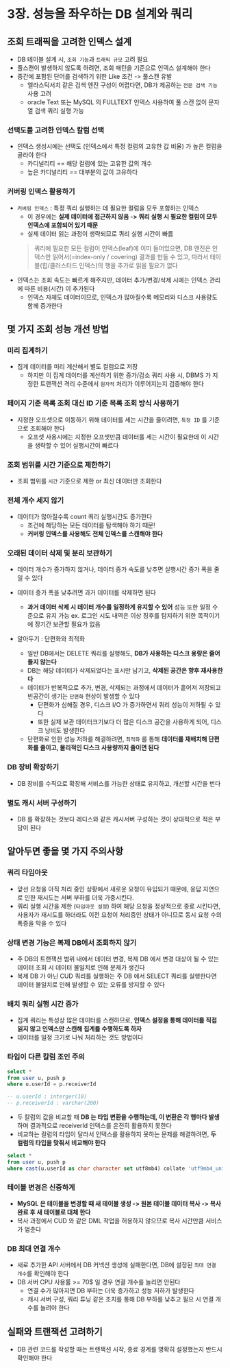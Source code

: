 # 3장. 성능을 좌우하는 DB 설계와 쿼리
## 조회 트래픽을 고려한 인덱스 설계
- DB 테이블 설계 시, `조회 기능`과 `트래픽 규모` 고려 필요
- 풀스캔이 발생하지 않도록 하려면, 조회 패턴을 기준으로 인덱스 설계해야 한다
- 중간에 포함된 단어를 검색하기 위한 Like 조건 -> 풀스캔 유발
  - 엘라스틱서치 같은 검색 엔진 구성이 어렵다면, DB가 제공하는 `전문 검색 기능` 사용 고려
  - oracle Text 또는 MySQL 의 FULLTEXT 인덱스 사용하여 풀 스캔 없이 문자열 검색 쿼리 실행 가능

### 선택도를 고려한 인덱스 칼럼 선택
- 인덱스 생성시에는 선택도 (인덱스에서 특정 컬럼의 고유한 값 비율) 가 높은 컬럼을 골라야 한다
  - 카디널리티 == 해당 컬럼에 있는 고유한 값의 개수
  - 높은 카디널리티 == 대부분의 값이 고유하다

### 커버링 인덱스 활용하기
- `커버링 인덱스` : 특정 쿼리 실행하는 데 필요한 컬럼을 모두 포함하는 인덱스
  - 이 경우에는 **실제 데이터에 접근하지 않음 -> 쿼리 실행 시 필요한 컬럼이 모두 인덱스에 포함되어 있기 때문**
  - 실제 데이터 읽는 과정이 생략되므로 쿼리 실행 시간이 빠름
  > 쿼리에 필요한 모든 컬럼이 인덱스(leaf)에 이미 들어있으면, DB 엔진은 인덱스만 읽어서(=index-only / covering) 결과를 만들 수 있고, 따라서 테이블(힙/클러스터드 인덱스)의 행을 추가로 읽을 필요가 없다
- 인덱스는 조회 속도는 빠르게 해주지만, 데이터 추가/변경/삭제 시에는 인덱스 관리에 따른 비용(시간) 이 추가된다
  - 인덱스 자체도 데이터이므로, 인덱스가 많아질수록 메모리와 디스크 사용량도 함께 증가한다

## 몇 가지 조회 성능 개선 방법
### 미리 집계하기
- 집계 데이터를 미리 계산해서 별도 컬럼으로 저장
  - 하지만 이 집계 데이터를 계산하기 위한 증가/감소 쿼리 사용 시, DBMS 가 지정한 트랜잭션 격리 수준에서 `원자적` 처리가 이루어지는지 검증해야 한다

### 페이지 기준 목록 조회 대신 ID 기준 목록 조회 방식 사용하기
- 지정한 오프셋으로 이동하기 위해 데이터를 세는 시간을 줄이려면, `특정 ID` 를 기준으로 조회해야 한다
  - 오프셋 사용시에는 지정한 오프셋만큼 데이터를 세는 시간이 필요한데 이 시간을 생략할 수 있어 실행시간이 빠르다

### 조회 범위를 시간 기준으로 제한하기
- 조회 범위를 `시간` 기준으로 제한 or 최신 데이터만 조회한다

### 전체 개수 세지 않기
- 데이터가 많아질수록 count 쿼리 실행시간도 증가한다
  - 조건에 해당하는 모든 데이터를 탐색해야 하기 때문!
  - **커버링 인덱스를 사용해도 전체 인덱스를 스캔해야 한다**

### 오래된 데이터 삭제 및 분리 보관하기
- 데이터 개수가 증가하지 않거나, 데이터 증가 속도를 낮추면 실행시간 증가 폭을 줄일 수 있다
- 데이터 증가 폭을 낮추려면 과거 데이터를 삭제하면 된다
  - **과거 데이터 삭제 시 데이터 개수를 일정하게 유지할 수 있어** 성능 또한 일정 수준으로 유지 가능
ex. 로그인 시도 내역은 이상 징후를 탐지하기 위한 목적이기에 장기간 보관할 필요가 없음

- 알아두기 : 단편화와 최적화
  - 일반 DB에서는 DELETE 쿼리를 실행해도, **DB가 사용하는 디스크 용량은 줄어들지 않는다**
  - DB는 해당 데이터가 삭제되었다는 표시만 남기고, **삭제된 공간은 향후 재사용한다**
  - 데이터가 반복적으로 추가, 변경, 삭제되는 과정에서 데이터가 흩어져 저장되고 빈공간이 생기는 `단편화` 현상이 발생할 수 있다
    - 단편화가 심해질 경우, 디스크 I/O 가 증가하면서 쿼리 성능이 저하될 수 있다
    - 또한 실제 보관 데이터크기보다 더 많은 디스크 공간을 사용하게 되어, 디스크 낭비도 발생한다
  - 단편화로 인한 성능 저하를 해결하려면, `최적화` 를 통해 **데이터를 재배치해 단편화를 줄이고, 물리적인 디스크 사용량까지 줄이면 된다**

### DB 장비 확장하기
- DB 장비를 수직으로 확장해 서비스를 가능한 상태로 유지하고, 개선할 시간을 번다

### 별도 캐시 서버 구성하기
- DB 를 확장하는 것보다 레디스와 같은 캐시서버 구성하는 것이 상대적으로 적은 부담이 된다

## 알아두면 좋을 몇 가지 주의사항
### 쿼리 타임아웃
- 앞선 요청을 아직 처리 중인 상황에서 새로운 요청이 유입되기 때문에, 응답 지연으로 인한 재시도는 서버 부하를 더욱 가중시킨다. 
- 쿼리 실행 시간을 제한 (`타임아웃 설정`) 하여 해당 요청을 정상적으로 종료 시킨다면, 사용자가 재시도를 하더라도 이전 요청이 처리중인 상태가 아니므로 동시 요청 수의 폭증을 막을 수 있다

### 상태 변경 기능은 복제 DB에서 조회하지 않기
- 주 DB의 트랜잭션 범위 내에서 데이터 변경, 복제 DB 에서 변경 대상이 될 수 있는 데이터 조회 시 데이터 불일치로 인해 문제가 생긴다
- 복제 DB 가 아닌 CUD 쿼리를 실행하는 주 DB 에서 SELECT 쿼리를 실행한다면 데이터 불일치로 인해 발생할 수 있는 오류를 방지할 수 있다

### 배치 쿼리 실행 시간 증가
- 집계 쿼리는 특성상 많은 데이터를 스캔하므로, **인덱스 설정을 통해 데이터를 직접 읽지 않고 인덱스만 스캔해 집계를 수행하도록 하자**
- 데이터를 일정 크기로 나눠 처리하는 것도 방법이다

### 타입이 다른 칼럼 조인 주의
```sql
select *
from user u, push p
where u.userId = p.receiverId 

-- u.userId : interger(10)
-- p.receiverId : varchar(200)
```
- 두 칼럼의 값을 비교할 때 **DB 는 타입 변환을 수행하는데, 이 변환은 각 행마다 발생**하며 결과적으로 receiverId 인덱스를 온전히 활용하지 못한다
- 비교하는 컬럼의 타입이 달라서 인덱스를 활용하지 못하는 문제를 해결하려면, **두 컬럼의 타입을 맞춰서 비교해야 한다**
```sql
select *
from user u, push p
where cast(u.userId as char character set utf8mb4) collate 'utf9mb4_unicode_ci' = p.receiverId
```

### 테이블 변경은 신중하게
- **MySQL 은 테이블을 변경할 때 새 테이블 생성 -> 원본 테이블 데이터 복사 -> 복사 완료 후 새 테이블로 대체 한다**
- 복사 과정에서 CUD 와 같은 DML 작업을 허용하지 않으므로 복사 시간만큼 서비스가 멈춘다

### DB 최대 연결 개수
- 새로 추가한 API 서버에서 DB 커넥션 생성에 실패한다면, DB에 설정된 `최대 연결 개수`를 확인해야 한다
- DB 서버 CPU 사용률 >= 70$ 일 경우 연결 개수를 늘리면 안된다
  - 연결 수가 많아지면 DB 부하는 더욱 증가하고 성능 저하가 발생한다
  - 캐시 서버 구성, 쿼리 튜닝 같은 조치를 통해 DB 부하를 낮추고 필요 시 연결 개수를 늘려야 한다

## 실패와 트랜잭션 고려하기
- DB 관련 코드를 작성할 때는 트랜잭션 시작, 종료 경계를 명확히 설정했는지 반드시 확인해야 한다